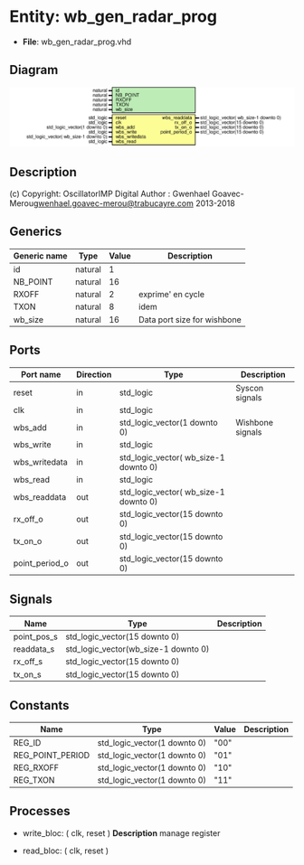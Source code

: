 # Entity: wb_gen_radar_prog

- **File**: wb_gen_radar_prog.vhd
## Diagram

![Diagram](wb_gen_radar_prog.svg "Diagram")
## Description

(c) Copyright: OscillatorIMP Digital
Author : Gwenhael Goavec-Merou<gwenhael.goavec-merou@trabucayre.com>
2013-2018
## Generics

| Generic name | Type    | Value | Description                 |
| ------------ | ------- | ----- | --------------------------- |
| id           | natural | 1     |                             |
| NB_POINT     | natural | 16    |                             |
| RXOFF        | natural | 2     | exprime' en cycle           |
| TXON         | natural | 8     | idem                        |
| wb_size      | natural | 16    | Data port size for wishbone |
## Ports

| Port name      | Direction | Type                                  | Description      |
| -------------- | --------- | ------------------------------------- | ---------------- |
| reset          | in        | std_logic                             | Syscon signals   |
| clk            | in        | std_logic                             |                  |
| wbs_add        | in        | std_logic_vector(1 downto 0)          | Wishbone signals |
| wbs_write      | in        | std_logic                             |                  |
| wbs_writedata  | in        | std_logic_vector( wb_size-1 downto 0) |                  |
| wbs_read       | in        | std_logic                             |                  |
| wbs_readdata   | out       | std_logic_vector( wb_size-1 downto 0) |                  |
| rx_off_o       | out       | std_logic_vector(15 downto 0)         |                  |
| tx_on_o        | out       | std_logic_vector(15 downto 0)         |                  |
| point_period_o | out       | std_logic_vector(15 downto 0)         |                  |
## Signals

| Name        | Type                                 | Description |
| ----------- | ------------------------------------ | ----------- |
| point_pos_s | std_logic_vector(15 downto 0)        |             |
| readdata_s  | std_logic_vector(wb_size-1 downto 0) |             |
| rx_off_s    | std_logic_vector(15 downto 0)        |             |
|  tx_on_s    | std_logic_vector(15 downto 0)        |             |
## Constants

| Name             | Type                         | Value | Description |
| ---------------- | ---------------------------- | ----- | ----------- |
| REG_ID           | std_logic_vector(1 downto 0) |  "00" |             |
| REG_POINT_PERIOD | std_logic_vector(1 downto 0) | "01"  |             |
| REG_RXOFF        | std_logic_vector(1 downto 0) | "10"  |             |
| REG_TXON         | std_logic_vector(1 downto 0) | "11"  |             |
## Processes
- write_bloc: ( clk, reset )
**Description**
manage register

- read_bloc: ( clk, reset )

